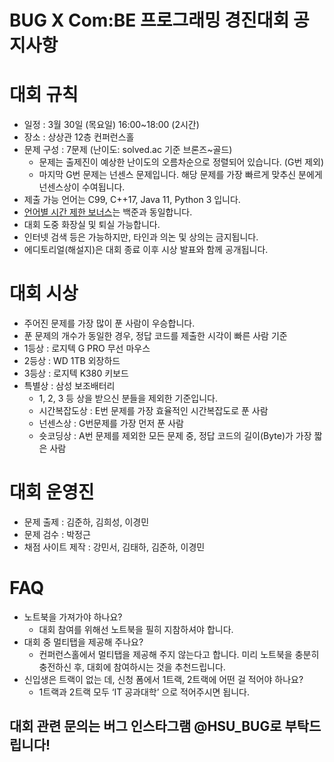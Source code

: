 # BUG X Com:BE 프로그래밍 경진대회 공지사항

# 대회 규칙

- 일정 : 3월 30일 (목요일) 16:00~18:00 (2시간)
- 장소 : 상상관 12층 컨퍼런스홀
- 문제 구성 : 7문제 (난이도: solved.ac 기준 브론즈~골드)
    - 문제는 출제진이 예상한 난이도의 오름차순으로 정렬되어 있습니다. (G번 제외)
    - 마지막 G번 문제는 넌센스 문제입니다. 해당 문제를 가장 빠르게 맞추신 분에게 넌센스상이 수여됩니다.
- 제출 가능 언어는 C99, C++17, Java 11, Python 3 입니다.
- [언어별 시간 제한 보너스](https://help.acmicpc.net/language/info)는 백준과 동일합니다.
- 대회 도중 화장실 및 퇴실 가능합니다.
- 인터넷 검색 등은 가능하지만, 타인과 의논 및 상의는 금지됩니다.
- 에디토리얼(해설지)은 대회 종료 이후 시상 발표와 함께 공개됩니다.

# 대회 시상

- 주어진 문제를 가장 많이 푼 사람이 우승합니다.
- 푼 문제의 개수가 동일한 경우, 정답 코드를 제출한 시각이 빠른 사람 기준
- 1등상 : 로지텍 G PRO 무선 마우스
- 2등상 : WD 1TB 외장하드
- 3등상 : 로지텍 K380 키보드
- 특별상 : 삼성 보조배터리
    - 1, 2, 3 등 상을 받으신 분들을 제외한 기준입니다.
    - 시간복잡도상 : E번 문제를 가장 효율적인 시간복잡도로 푼 사람
    - 넌센스상 : G번문제를 가장 먼저 푼 사람
    - 숏코딩상 : A번 문제를 제외한 모든 문제 중, 정답 코드의 길이(Byte)가 가장 짧은 사람

# 대회 운영진

- 문제 출제 : 김준하, 김희성, 이경민
- 문제 검수 : 박정근
- 채점 사이트 제작 : 강민서, 김태하, 김준하, 이경민

# FAQ

- 노트북을 가져가야 하나요?
    - 대회 참여를 위해선 노트북을 필히 지참하셔야 합니다.
- 대회 중 멀티탭을 제공해 주나요?
    - 컨퍼런스홀에서 멀티탭을 제공해 주지 않는다고 합니다. 미리 노트북을 충분히 충전하신 후, 대회에 참여하시는 것을 추천드립니다.
- 신입생은 트랙이 없는 데, 신청 폼에서 1트랙, 2트랙에 어떤 걸 적어야 하나요?
    - 1트랙과 2트랙 모두 ‘IT 공과대학’ 으로 적어주시면 됩니다.

## 대회 관련 문의는 버그 인스타그램 @HSU_BUG로  부탁드립니다!
